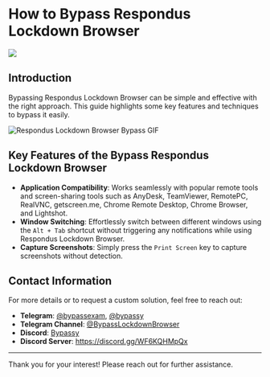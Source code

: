 # How to Bypass Respondus Lockdown Browser

<img align="" src="https://visitor-badge.laobi.icu/badge?page_id=UnlockRespondus.lockdown-browser-bypass" />

## Introduction
Bypassing Respondus Lockdown Browser can be simple and effective with the right approach. This guide highlights some key features and techniques to bypass it easily.

![Respondus Lockdown Browser Bypass GIF](./lockdown-browser-bypass.gif)

## Key Features of the Bypass Respondus Lockdown Browser
- **Application Compatibility**: Works seamlessly with popular remote tools and screen-sharing tools such as AnyDesk, TeamViewer, RemotePC, RealVNC, getscreen.me, Chrome Remote Desktop, Chrome Browser, and Lightshot.
- **Window Switching**: Effortlessly switch between different windows using the `Alt + Tab` shortcut without triggering any notifications while using Respondus Lockdown Browser.
- **Capture Screenshots**: Simply press the `Print Screen` key to capture screenshots without detection.

## Contact Information
For more details or to request a custom solution, feel free to reach out:

- **Telegram**: [@bypassexam](https://t.me/bypassexam), [@bypassy](https://t.me/bypassy)
- **Telegram Channel**: [@BypassLockdownBrowser](https://t.me/BypassLockdownBrowser)
- **Discord**: [Bypassy](https://discord.gg/WF6KQHMpQx)
- **Discord Server**: https://discord.gg/WF6KQHMpQx

---

Thank you for your interest! Please reach out for further assistance.
